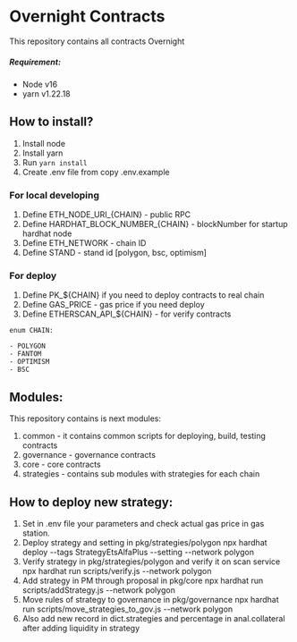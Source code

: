 # Overnight Contracts

This repository contains all contracts Overnight

##### Requirement:

- Node v16
- yarn v1.22.18

## How to install?

1. Install node 
2. Install yarn
3. Run `yarn install`
4. Create .env file from copy .env.example

### For local developing

1. Define ETH_NODE_URI_{CHAIN} - public RPC
2. Define HARDHAT_BLOCK_NUMBER_{CHAIN} - blockNumber for startup hardhat node
3. Define ETH_NETWORK - chain ID 
4. Define STAND - stand id [polygon, bsc, optimism]

### For deploy

1. Define PK_${CHAIN} if you need to deploy contracts to real chain
2. Define GAS_PRICE - gas price if you need deploy
3. Define ETHERSCAN_API_${CHAIN} - for verify contracts

 
```
enum CHAIN:

- POLYGON
- FANTOM
- OPTIMISM
- BSC

```


## Modules:

This repository contains is next modules:

1) common - it contains common scripts for deploying, build, testing contracts
2) governance - governance contracts
3) core - core contracts 
4) strategies - contains sub modules with strategies for each chain

## How to deploy new strategy:

1. Set in .env file your parameters and check actual gas price in gas station.
2. Deploy strategy and setting in pkg/strategies/polygon
   npx hardhat deploy --tags StrategyEtsAlfaPlus --setting --network polygon
3. Verify strategy in pkg/strategies/polygon and verify it on scan service
   npx hardhat run scripts/verify.js --network polygon
4. Add strategy in PM through proposal in pkg/core
   npx hardhat run scripts/addStrategy.js --network polygon
5. Move rules of strategy to governance in pkg/governance
   npx hardhat run scripts/move_strategies_to_gov.js --network polygon
6. Also add new record in dict.strategies and percentage in anal.collateral after adding liquidity in strategy

